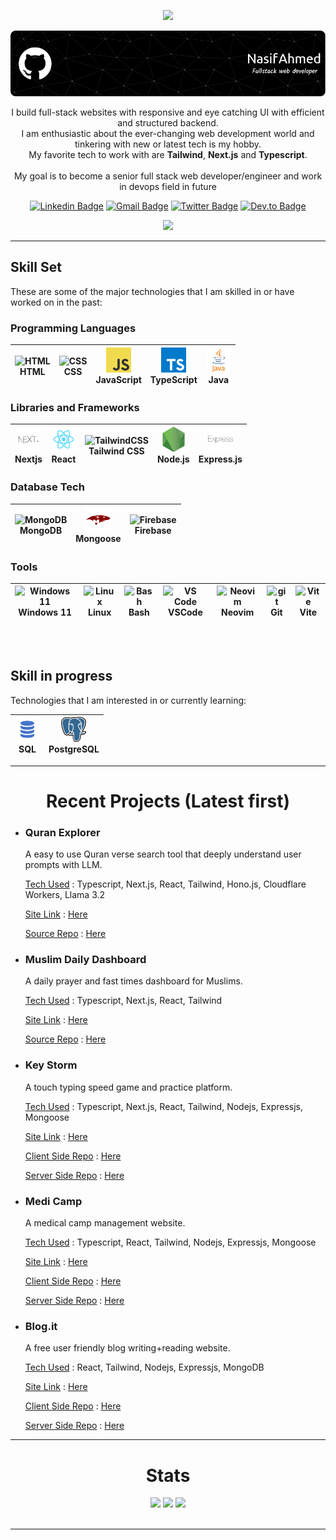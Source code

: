 <p align="center">
  <!-- Typing SVG by DenverCoder1 - https://github.com/DenverCoder1/readme-typing-svg -->
  <a href="https://github.com/DenverCoder1/readme-typing-svg">
    <img src="https://readme-typing-svg.demolab.com/?lines=Welcome%20to%20my%20github%20profile&font=Fira%20Code&center=true&width=440&height=45&color=f75c7e&vCenter=true&pause=1000&size=22" /></a>
</p>

![Header](./images/banner.png)

<p align="center">
  I build full-stack websites with responsive and eye catching UI with efficient and structured backend. <br> I am enthusiastic about the ever-changing web development world and tinkering with new or latest tech is my hobby.<br> 
  My favorite tech to work with are <b>Tailwind</b>, <b>Next.js</b> and <b>Typescript</b>. <br>
  <br>
  My goal is to become a senior full stack web developer/engineer and work in devops field in future 
</p>

<div align="center">
  
  [![Linkedin Badge](https://img.shields.io/badge/-nasif2ahmed-0077b5?style=flat-square&logo=Linkedin&logoColor=white&link=https://www.linkedin.com/in/nasif2ahmed/)](https://www.linkedin.com/in/nasif2ahmed/)
  [![Gmail Badge](https://img.shields.io/badge/-nasif2ahmed@gmail.com-c14438?style=flat-square&logo=Gmail&logoColor=white&link=mailto:nasif2ahmed@gmail.com)](mailto:nasif2ahmed@gmail.com)
  [![Twitter Badge](https://img.shields.io/badge/-@nasif2ahmed-1DA1F2?style=flat-square&logo=Twitter&logoColor=white&link=https://www.twitter.com/nasif2ahmed)](https://www.twitter.com/nasif2ahmed)
  [![Dev.to Badge](https://img.shields.io/badge/-@nasif2ahmed-FFFFFF?style=flat-square&logo=Dev.to&logoColor=black&link=https://dev.to/nasif2ahmed)](https://dev.to/nasif2ahmed)
</div>
<div align="center">

![](https://komarev.com/ghpvc/?username=NasifAhmed&label=Profile%20Visits&color=blue&style=for-the-badge)

</div>

<hr>

## Skill Set

These are some of the major technologies that I am skilled in or have worked on in the past:

### **Programming Languages**

| <img alt="HTML" title="HTML" width="40px" src="https://user-images.githubusercontent.com/25181517/192158954-f88b5814-d510-4564-b285-dff7d6400dad.png"><br><span>HTML</span> | <img alt="CSS" title="CSS" width="40px" src="https://user-images.githubusercontent.com/25181517/183898674-75a4a1b1-f960-4ea9-abcb-637170a00a75.png"><br><span>CSS</span> | <img alt="JS" title="JavaScript" width="40px" src="https://raw.githubusercontent.com/github/explore/master/topics/javascript/javascript.png"><br><span>JavaScript</span> | <img alt="Typescript" title="Typescript" width="40px" src="https://raw.githubusercontent.com/github/explore/main/topics/typescript/typescript.png"><br><span>TypeScript</span> | <img title="Java" alt="Java" width="40px" src="https://raw.githubusercontent.com/github/explore/master/topics/java/java.png" /><br><span>Java</span> |
| --------------------------------------------------------------------------------------------------------------------------------------------------------------------------- | ------------------------------------------------------------------------------------------------------------------------------------------------------------------------ | ------------------------------------------------------------------------------------------------------------------------------------------------------------------------ | ------------------------------------------------------------------------------------------------------------------------------------------------------------------------------ | ---------------------------------------------------------------------------------------------------------------------------------------------------- |

### **Libraries and Frameworks**

| <img title="Next.js" alt="Next.js" width="40px" src="https://raw.githubusercontent.com/github/explore/master/topics/nextjs/nextjs.png"><br><span>Nextjs</span> | <img title="React" alt="React" width="40px" src="https://raw.githubusercontent.com/github/explore/master/topics/react/react.png"><br><span>React</span> | <img title="TailwindCSS" alt="TailwindCSS" width="40px" src="https://user-images.githubusercontent.com/25181517/202896760-337261ed-ee92-4979-84c4-d4b829c7355d.png"><br><span>Tailwind CSS</span> | <img title="NodeJS" alt="NodeJS" width="40px" src="https://raw.githubusercontent.com/github/explore/master/topics/nodejs/nodejs.png"><br><span>Node.js</span> | <img title="NodeJS" alt="NodeJS" width="40px" src="https://raw.githubusercontent.com/github/explore/master/topics/express/express.png"><br><span>Express.js</span> |
| -------------------------------------------------------------------------------------------------------------------------------------------------------------- | ------------------------------------------------------------------------------------------------------------------------------------------------------- | ------------------------------------------------------------------------------------------------------------------------------------------------------------------------------------------------- | ------------------------------------------------------------------------------------------------------------------------------------------------------------- | ------------------------------------------------------------------------------------------------------------------------------------------------------------------ |

### **Database Tech**

| <img title="MongoDB" alt="MongoDB" width="40px" src="https://user-images.githubusercontent.com/25181517/182884177-d48a8579-2cd0-447a-b9a6-ffc7cb02560e.png"><br><span>MongoDB</span> | <img title="NodeJS" alt="NodeJS" width="40px" src="https://raw.githubusercontent.com/github/explore/master/topics/mongoose/mongoose.png"><br><span>Mongoose</span> | <img title="Firebase" alt="Firebase" width="40px" src="https://user-images.githubusercontent.com/25181517/189716855-2c69ca7a-5149-4647-936d-780610911353.png"><br><span>Firebase</span> |
| ------------------------------------------------------------------------------------------------------------------------------------------------------------------------------------ | ------------------------------------------------------------------------------------------------------------------------------------------------------------------ | --------------------------------------------------------------------------------------------------------------------------------------------------------------------------------------- |

### **Tools**

| <img title="Windows 11" alt="Windows 11" width="40px" src="https://upload.wikimedia.org/wikipedia/commons/8/87/Windows_logo_-_2021.svg"><br><span>Windows 11</span> | <img title="Linux" alt="Linux" width="40px" src="https://upload.wikimedia.org/wikipedia/commons/3/35/Tux.svg"><br><span>Linux</span> | <img title="Bash" alt="Bash" width="40px" src="https://upload.wikimedia.org/wikipedia/commons/4/4b/Bash_Logo_Colored.svg"><br><span>Bash</span> | <img title="VS Code" alt="VS Code" width="40px" src="https://img.icons8.com/fluent/48/000000/visual-studio-code-2019.png"><br><span>VSCode</span> | <img title="Neovim" alt="Neovim" width="30px" src="https://github.com/marwin1991/profile-technology-icons/assets/136815194/b113a23c-5c04-45aa-819c-bd04e8ac2a37"><br><span>Neovim</span> | <img title="git" alt="git" width="40px" src="https://user-images.githubusercontent.com/25181517/192108372-f71d70ac-7ae6-4c0d-8395-51d8870c2ef0.png"><br><span>Git</span> | <img title="Vite" alt="Vite" width="40px" src="https://github.com/marwin1991/profile-technology-icons/assets/62091613/b40892ef-efb8-4b0e-a6b5-d1cfc2f3fc35"><br><span>Vite</span> |
| ------------------------------------------------------------------------------------------------------------------------------------------------------------------- | ------------------------------------------------------------------------------------------------------------------------------------ | ----------------------------------------------------------------------------------------------------------------------------------------------- | ------------------------------------------------------------------------------------------------------------------------------------------------- | ---------------------------------------------------------------------------------------------------------------------------------------------------------------------------------------- | ------------------------------------------------------------------------------------------------------------------------------------------------------------------------ | --------------------------------------------------------------------------------------------------------------------------------------------------------------------------------- |

<br>
<br>

## **Skill in progress**

Technologies that I am interested in or currently learning:

| <img title="SQL" alt="SQL" width="40px" src="https://raw.githubusercontent.com/github/explore/master/topics/sql/sql.png"><br><span>SQL</span> | <img title="PostgreSQL" alt="PostgreSQL" width="40px" src="https://raw.githubusercontent.com/github/explore/master/topics/postgresql/postgresql.png"><br><span>PostgreSQL</span> |
| --------------------------------------------------------------------------------------------------------------------------------------------- | -------------------------------------------------------------------------------------------------------------------------------------------------------------------------------- |

<hr>
<h1 align="center">Recent Projects (Latest first)</h1>
<ul>
<li>
<h3> Quran Explorer</h3>
<p>A easy to use Quran verse search tool that deeply understand user prompts with LLM.</p>
<p><ins>Tech Used</ins> : Typescript, Next.js, React, Tailwind, Hono.js, Cloudflare Workers, Llama 3.2</p>
<p><ins>Site Link</ins> : <a href="https://quran-verse-ai.vercel.app/">Here</a></p>
<p><ins>Source Repo</ins> : <a href="https://github.com/NasifAhmed/quran-verse-ai">Here</a></p>
</li>
<li>
<h3> Muslim Daily Dashboard</h3>
<p>A daily prayer and fast times dashboard for Muslims.</p>
<p><ins>Tech Used</ins> : Typescript, Next.js, React, Tailwind</p>
<p><ins>Site Link</ins> : <a href="https://muslim-daily-dashboard.vercel.app/">Here</a></p>
<p><ins>Source Repo</ins> : <a href="https://github.com/NasifAhmed/muslim-dashboard">Here</a></p>
</li>
<li>
<h3> Key Storm</h3>
<p>A touch typing speed game and practice platform.</p>
<p><ins>Tech Used</ins> : Typescript, Next.js, React, Tailwind, Nodejs, Expressjs, Mongoose</p>
<p><ins>Site Link</ins> : <a href="https://type-storm-one.vercel.app/">Here</a></p>
<p><ins>Client Side Repo</ins> : <a href="https://github.com/Team-Trinity/type-storm">Here</a></p>
<p><ins>Server Side Repo</ins> : <a href="https://github.com/Team-Trinity/type-storm-server">Here</a></p>
</li>
<li>
<h3> Medi Camp</h3>
<p>A medical camp management website.</p>
<p><ins>Tech Used</ins> : Typescript, React, Tailwind, Nodejs, Expressjs, Mongoose</p>
<p><ins>Site Link</ins> : <a href="https://medi-camp.web.app/">Here</a></p>
<p><ins>Client Side Repo</ins> : <a href="https://github.com/NasifAhmed/medi-camp-client">Here</a></p>
<p><ins>Server Side Repo</ins> : <a href="https://github.com/NasifAhmed/medi-camp-server">Here</a></p>
</li>
<li>
<h3> Blog.it</h3>
<p>A free user friendly blog writing+reading website.</p>
<p><ins>Tech Used</ins> : React, Tailwind, Nodejs, Expressjs, MongoDB</p>
<p><ins>Site Link</ins> : <a href="https://assignment-11-d1439.web.app/">Here</a></p>
<p><ins>Client Side Repo</ins> : <a href="https://github.com/NasifAhmed/blog-it-client">Here</a></p>
<p><ins>Server Side Repo</ins> : <a href="https://github.com/NasifAhmed/blog-it-server">Here</a></p>
</li>
</ul>
<hr>
<h1 align="center">Stats</h1>
<p align="center">
  <img height="50%" width="auto" src ="https://github-readme-stats.vercel.app/api?username=NasifAhmed&show_icons=true&count_private=true&theme=github_dark&hide_border=true&hide=issues,contribs">
  <img height="50%" width="auto" src ="https://github-readme-stats.vercel.app/api/top-langs/?username=NasifAhmed&layout=compact&hide_border=true&theme=github_dark&langs_count=6&hide=jupyter%20notebook,tex,css,php&exclude_repo=dwm,dotfiles,mpv,better-mpv-config">
  <img src ="https://github-readme-streak-stats.herokuapp.com?user=NasifAhmed&theme=github_dark&hide_border=true">
  <br>
  <br>
</p>
<hr>
